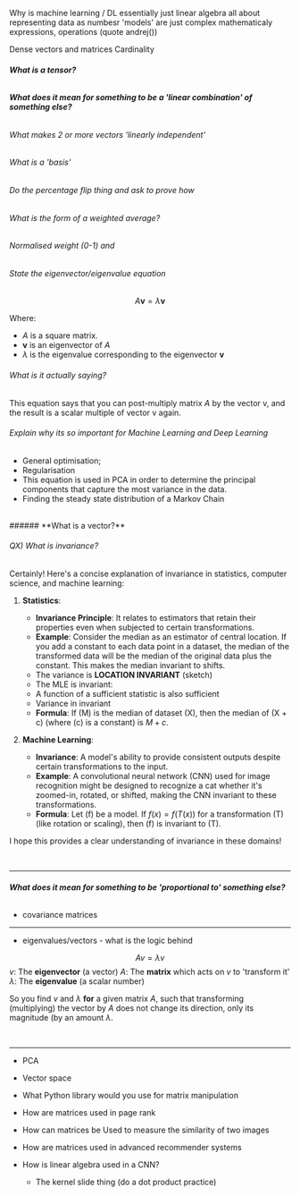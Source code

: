 Why is machine learning / DL essentially just linear algebra
all about representing data as numbesr
'models' are just complex mathematicaly expressions, operations 
(quote andrej())

Dense vectors and matrices
Cardinality 



 

###### **What is a tensor?** 

###### **What does it mean for something to be a 'linear combination' of something else?**

###### What makes 2 or more vectors 'linearly independent'

###### What is a 'basis'

###### Do the percentage flip thing and ask to prove how

###### What is the form of a weighted average? 

###### Normalised weight (0-1) and 




###### State the eigenvector/eigenvalue equation

$$A \mathbf{v} = \lambda \mathbf{v}$$

Where:
- $A$ is a square matrix.
- $\mathbf{v}$ is an eigenvector of $A$
- $\lambda$ is the eigenvalue corresponding to the eigenvector $\mathbf{v}$

###### What is it actually saying? 

This equation says that you can post-multiply matrix $A$ by the vector v, and the result is a scalar multiple of vector v again. 
###### Explain why its so important for Machine Learning and Deep Learning

- General optimisation; 
- Regularisation
- This equation is used in PCA in order to determine the principal components that capture the most variance in the data. 
- Finding the steady state distribution of a Markov Chain

<br> 
###### **What is a vector?**



###### QX) What is invariance?

Certainly! Here's a concise explanation of invariance in statistics, computer science, and machine learning:

1. **Statistics**:
   - **Invariance Principle**: It relates to estimators that retain their properties even when subjected to certain transformations.
   - **Example**: Consider the median as an estimator of central location. If you add a constant to each data point in a dataset, the median of the transformed data will be the median of the original data plus the constant. This makes the median invariant to shifts.
   - The variance is **LOCATION INVARIANT** (sketch)
   - The MLE is invariant: 
   - A function of a sufficient statistic is also sufficient 
   - Variance in invariant 
   - **Formula**: If \(M\) is the median of dataset \(X\), then the median of \(X + c\) (where \(c\) is a constant) is $M + c$.


2. **Machine Learning**:
   - **Invariance**: A model's ability to provide consistent outputs despite certain transformations to the input.
   - **Example**: A convolutional neural network (CNN) used for image recognition might be designed to recognize a cat whether it's zoomed-in, rotated, or shifted, making the CNN invariant to these transformations.
   - **Formula**: Let \(f\) be a model. If $f(x) = f(T(x))$ for a transformation \(T\) (like rotation or scaling), then \(f\) is invariant to \(T\).

I hope this provides a clear understanding of invariance in these domains!


<br>

---



###### **What does it mean for something to be 'proportional to' something else?** 

- covariance matrices 

---

- eigenvalues/vectors - what is the logic behind 

$$Av = \lambda v$$
$v$: The **eigenvector** (a vector)
$A$: The **matrix** which acts on $v$ to 'transform it'
$\lambda$: The **eigenvalue** (a scalar number)

So you find $v$ and $\lambda$ **for** a given matrix $A$, such that transforming (multiplying) the vector by $A$ does not change its direction, only its magnitude (by an amount $\lambda$. 



<br>

---

- PCA
- Vector space 


- What Python library would you use for matrix manipulation
- How are matrices used in page rank 
- How can matrices be Used to measure the similarity of two images
- How are matrices used in advanced recommender systems
- How is linear algebra used in a CNN? 
	- The kernel slide thing (do a dot product practice)

